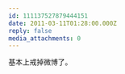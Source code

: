 ```yaml
---
id: 111137527879444151
date: 2011-03-11T01:28:00.000Z
reply: false
media_attachments: 0
---
```


基本上戒掉微博了。 ​​​​

